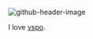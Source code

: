 <!--
**masayuki-tsuji/masayuki-tsuji** is a ✨ _special_ ✨ repository because its `README.md` (this file) appears on your GitHub profile.

Here are some ideas to get you started:

- 🔭 I’m currently working on ...
- 🌱 I’m currently learning ...
- 👯 I’m looking to collaborate on ...
- 🤔 I’m looking for help with ...
- 💬 Ask me about ...
- 📫 How to reach me: ...
- 😄 Pronouns: ...
- ⚡ Fun fact: ...
-->

![github-header-image](https://github.com/masayuki-tsuji/masayuki-tsuji/assets/32785527/63a38927-f008-4f1b-97d7-548354426425)

I love [vspo](https://vspo.jp/).
